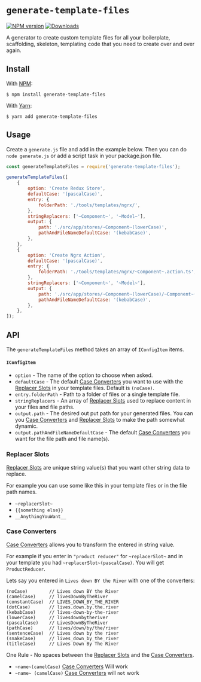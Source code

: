 # `generate-template-files`

[![NPM version][npm-img]][npm-url] [![Downloads][downloads-img]][npm-url]

A generator to create custom template files for all your boilerplate, scaffolding, skeleton, templating code that you need to create over and over again.

## Install

With [NPM](http://npmjs.com):

```command
$ npm install generate-template-files
```

With [Yarn](https://yarnpkg.com):

```command
$ yarn add generate-template-files
```

## Usage

Create a `generate.js` file and add in the example below. Then you can do `node generate.js` or add a script task in your package.json file.

```js
const generateTemplateFiles = require('generate-template-files');

generateTemplateFiles([
    {
        option: 'Create Redux Store',
        defaultCase: '(pascalCase)',
        entry: {
            folderPath: './tools/templates/ngrx/',
        },
        stringReplacers: ['~Component~', '~Model~'],
        output: {
            path: './src/app/stores/~Component~(lowerCase)',
            pathAndFileNameDefaultCase: '(kebabCase)',
        },
    },
    {
        option: 'Create Ngrx Action',
        defaultCase: '(pascalCase)',
        entry: {
            folderPath: './tools/templates/ngrx/~Component~.action.ts',
        },
        stringReplacers: ['~Component~', '~Model~'],
        output: {
            path: './src/app/stores/~Component~(lowerCase)/~Component~(pascalCase)Action.ts',
            pathAndFileNameDefaultCase: '(kebabCase)',
        },
    },
]);
```

## API

The `generateTemplateFiles` method takes an array of `IConfigItem` items.

#### `IConfigItem`

-   `option` - The name of the option to choose when asked.
-   `defaultCase` - The default [Case Converters](#case-converters) you want to use with the [Replacer Slots](#replacer-slots) in your template files. Default is `(noCase)`.
-   `entry.folderPath` - Path to a folder of files or a single template file.
-   `stringReplacers` - An array of [Replacer Slots](#replacer-slots) used to replace content in your files and file paths.
-   `output.path` - The desired out put path for your generated files. You can you [Case Converters](#case-converters) and [Replacer Slots](#replacer-slots) to make the path somewhat dynamic.
-   `output.pathAndFileNameDefaultCase` - The default [Case Converters](#case-converters) you want for the file path and file name(s).

### Replacer Slots

[Replacer Slots](#replacer-slots) are unique string value(s) that you want other string data to replace.

For example you can use some like this in your template files or in the file path names.

-   `~replacerSlot~`
-   `{{something else}}`
-   `__AnythingYouWant__`

### Case Converters

[Case Converters](#case-converters) allows you to transform the entered in string value.

For example if you enter in `"product reducer"` for `~replacerSlot~` and in your template you had `~replacerSlot~(pascalCase)`. You will get `ProductReducer`.

Lets say you entered in `Lives down BY the River` with one of the converters:

    (noCase)        // Lives down BY the River
    (camelCase)     // livesDownByTheRiver
    (constantCase)  // LIVES_DOWN_BY_THE_RIVER
    (dotCase)       // lives.down.by.the.river
    (kebabCase)     // lives-down-by-the-river
    (lowerCase)     // livesdownbytheriver
    (pascalCase)    // LivesDownByTheRiver
    (pathCase)      // lives/down/by/the/river
    (sentenceCase)  // Lives down by the river
    (snakeCase)     // lives_down_by_the_river
    (titleCase)     // Lives Down By The River

One Rule - No spaces between the [Replacer Slots](#replacer-slots) and the [Case Converters](#case-converters).

-   `~name~(camelCase)` [Case Converters](#case-converters) Will work
-   `~name~ (camelCase)` [Case Converters](#case-converters) will `not` work

[npm-url]: https://npmjs.org/package/generate-template-files
[downloads-img]: http://img.shields.io/npm/dm/generate-template-files.svg?style=flat-square
[npm-img]: http://img.shields.io/npm/v/generate-template-files.svg?style=flat-square
